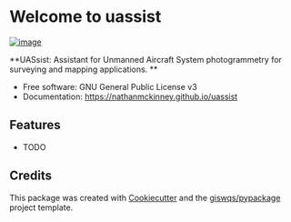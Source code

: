 # Welcome to uassist


[![image](https://img.shields.io/pypi/v/uassist.svg)](https://pypi.python.org/pypi/uassist)


**UASsist: Assistant for Unmanned Aircraft System photogrammetry for surveying and mapping applications. **


-   Free software: GNU General Public License v3
-   Documentation: <https://nathanmckinney.github.io/uassist>
    

## Features

-   TODO

## Credits

This package was created with [Cookiecutter](https://github.com/cookiecutter/cookiecutter) and the [giswqs/pypackage](https://github.com/giswqs/pypackage) project template.

